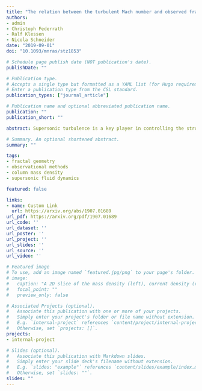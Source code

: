 ```yaml
---
title: "The relation between the turbulent Mach number and observed fractal dimensions of turbulent clouds"
authors:
- admin
- Christoph Federrath
- Ralf Klessen
- Nicola Schneider
date: "2019-09-01"
doi: "10.1093/mnras/stz1853"

# Schedule page publish date (NOT publication's date).
publishDate: ""

# Publication type.
# Accepts a single type but formatted as a YAML list (for Hugo requirements).
# Enter a publication type from the CSL standard.
publication_types: ["journal_article"]

# Publication name and optional abbreviated publication name.
publication: ""
publication_short: ""

abstract: Supersonic turbulence is a key player in controlling the structure and star formation potential of molecular clouds (MCs). The three-dimensional (3D) turbulent Mach number, M, allows us to predict the rate of star formation. However, determining Mach numbers in observations is challenging because it requires accurate measurements of the velocity dispersion. Moreover, observations are limited to two-dimensional (2D) projections of the MCs and velocity information can usually only be obtained for the line-of-sight component. Here we present a new method that allows us to estimate M from the 2D column density, Σ, by analysing the fractal dimension, D. We do this by computing D for six simulations, ranging between 1 and 100 in M. From this data we are able to construct an empirical relation, log M(D) = ξ _1(erfc^{-1} [(D-{D_min})/Ω ] + ξ _2), where erfc^{-1} is the inverse complimentary error function, D_min= 1.55 ± 0.13 is the minimum fractal dimension of Σ, Ω = 0.22 ± 0.07, ξ1 = 0.9 ± 0.1, and ξ2 = 0.2 ± 0.2. We test the accuracy of this new relation on column density maps from Herschel observations of two quiescent subregions in the Polaris Flare MC, `saxophone' and `quiet'. We measure M∼ 10 and M∼ 2 for the subregions, respectively, which are similar to previous estimates based on measuring the velocity dispersion from molecular line data. These results show that this new empirical relation can provide useful estimates of the cloud kinematics, solely based upon the geometry from the column density of the cloud.

# Summary. An optional shortened abstract.
summary: ""

tags:
- fractal geometry
- observational methods
- column mass density
- supersonic fluid dynamics

featured: false

links:
- name: Custom Link
  url: https://arxiv.org/abs/1907.01689
url_pdf: https://arxiv.org/pdf/1907.01689
url_code: ''
url_dataset: ''
url_poster: ''
url_project: ''
url_slides: ''
url_source: ''
url_video: ''

# Featured image
# To use, add an image named `featured.jpg/png` to your page's folder. 
# image:
#   caption: "A 2D slice of the mass density (left), current density (right) and magnetic field (white streamlines)."
#   focal_point: ""
#   preview_only: false

# Associated Projects (optional).
#   Associate this publication with one or more of your projects.
#   Simply enter your project's folder or file name without extension.
#   E.g. `internal-project` references `content/project/internal-project/index.md`.
#   Otherwise, set `projects: []`.
projects:
- internal-project

# Slides (optional).
#   Associate this publication with Markdown slides.
#   Simply enter your slide deck's filename without extension.
#   E.g. `slides: "example"` references `content/slides/example/index.md`.
#   Otherwise, set `slides: ""`.
slides: ""
---
```


<!-- This work is driven by the results in my [previous paper](/publication/conference-paper/) on LLMs.

{{% callout note %}}
Create your slides in Markdown - click the *Slides* button to check out the example.
{{% /callout %}}

Add the publication's **full text** or **supplementary notes** here. You can use rich formatting such as including [code, math, and images](https://docs.hugoblox.com/content/writing-markdown-latex/). -->
